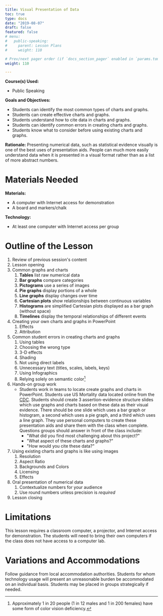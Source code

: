 ```yaml
---
title: Visual Presentation of Data
toc: true
type: docs
date: "2019-08-07"
draft: false
featured: false
# menu:
#   public-speaking:
#     parent: Lesson Plans
#     weight: 110

# Prev/next pager order (if `docs_section_pager` enabled in `params.toml`)
weight: 110

---
```


**Course(s) Used:**

* Public Speaking

**Goals and Objectives:**

* Students can identify the most common types of charts and graphs.
* Students can create effective charts and graphs.
* Students understand how to cite data in charts and graphs.
* Students can identify common errors in creating charts and graphs.
* Students know what to consider before using existing charts and graphs.

**Rationale:** Presenting numerical data, such as statistical evidence
visually is one of the best uses of presentation aids. People can much
more easily understand data when it is presented in a visual format rather
than as a list of more abstract numbers.

Materials Needed
================

**Materials:**

* A computer with Internet access for demonstration
* A board and markers/chalk

**Technology:**

* At least one computer with Internet access per group

Outline of the Lesson
=====================

1.  Review of previous session's content
2.  Lesson opening
3.  Common graphs and charts
    1.  **Tables** list raw numerical data
    2.  **Bar graphs** compare categories
    3.  **Pictograms** use a series of images
    4.  **Pie graphs** display portions of a whole
    5.  **Line graphs** display changes over time
    6.  **Cartesian plots** show relationships between continuous variables
    7.  **Histograms** are simplified Cartesian plots displayed as a bar graph (without space)
    8.  **Timelines** display the temporal relationships of different events
4.  Creating your own charts and graphs in PowerPoint
    1.  Effects
    2.  Attribution
5.  Common student errors in creating charts and graphs
    1.  Using tables
    2.  Choosing the wrong type
    3.  3-D effects
    4.  Shading
    5.  Not using direct labels
    6.  Unnecessary text (titles, scales, labels, keys)
    7.  Using Infographics
    8.  Relying solely on semantic color[^colorblind]
6.  Hands-on group work
    * Students work in teams to locate create graphs and charts in PowerPoint. Students use US Mortality data located online from the [CDC](http://www.cdc.gov/nchs/nvss/deaths.htm). Students should create 3 assertion-evidence structure slides which use graphs and charts based on these data as their visual evidence. There should be one slide which uses a bar graph or histogram, a second which uses a pie graph, and a third which uses a line graph. They use personal computers to create these presentation aids and share them with the class when complete. Questions groups should answer in front of the class include:
        * "What did you find most challenging about this project?"
        * "What aspect of these charts and graphs?"
        * "How would you cite these data?"
7.  Using existing charts and graphs is like using images
    1.  Resolution
    2.  Aspect Ratio
    3.  Backgrounds and Colors
    4.  Licensing
    5.  Effects
8.  Oral presentation of numerical data
    1.  Contextualize numbers for your audience
    2.  Use round numbers unless precision is *required* 
9.  Lesson closing

Limitations
===========

This lesson requires a classroom computer, a projector, and Internet
access for demonstration. The students will need to bring their own
computers if the class does not have access to a computer lab.

<!--
Debrief
=======
-->

Variations and Accommodations
=============================

Follow guidance from local accommodation authorities. Students for whom technology usage will present an unreasonable burden be accommodated on an individual basis. Students may be placed in groups strategically if needed.

<!-- End Notes -->

[^colorblind]: Approximately 1 in 20 people (1 in 12 males and 1 in 200 females) have some form of color vision deficiency.

<!-- Previous Versions

   v#   | Date       | Modifications
  ------|------------|:---------------
  v0.02 | 2019-08-07 | Changes for Hugo Compatibility
  v0.01 | 2017-10-03 | updated to include timelines and color vision deficiency numbers
  v0.00 |          - | Initial Version

-->
